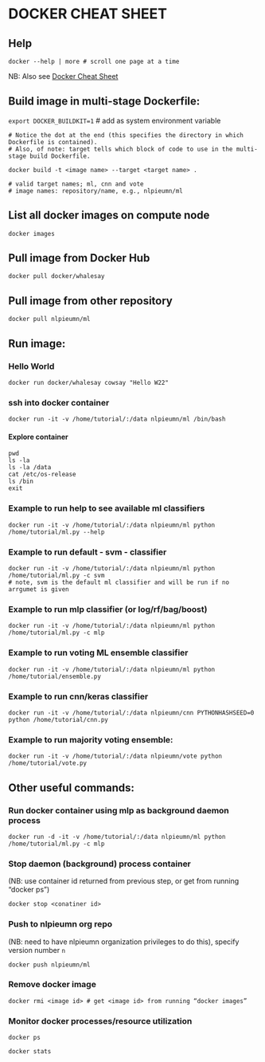 # DOCKER CHEAT SHEET 

## Help 

```
docker --help | more # scroll one page at a time
```

NB: Also see [Docker Cheat Sheet](https://www.docker.com/sites/default/files/d8/2019-09/docker-cheat-sheet.pdf) 

## Build image in multi-stage Dockerfile:

`export DOCKER_BUILDKIT=1` # add as system environment variable


```
# Notice the dot at the end (this specifies the directory in which Dockerfile is contained). 
# Also, of note: target tells which block of code to use in the multi-stage build Dockerfile.

docker build -t <image name> --target <target name> .

# valid target names; ml, cnn and vote
# image names: repository/name, e.g., nlpieumn/ml

```

## List all docker images on compute node

```
docker images
```


## Pull image from Docker Hub

```
docker pull docker/whalesay
```

## Pull image from other repository

```
docker pull nlpieumn/ml
```

## Run image:

### Hello World

```
docker run docker/whalesay cowsay "Hello W22"
```

### ssh into docker container

```
docker run -it -v /home/tutorial/:/data nlpieumn/ml /bin/bash
```

#### Explore container

```
pwd
ls -la
ls -la /data
cat /etc/os-release
ls /bin
exit
```

### Example to run help to see available ml classifiers

```
docker run -it -v /home/tutorial/:/data nlpieumn/ml python /home/tutorial/ml.py --help
```

### Example to run default - svm - classifier

```
docker run -it -v /home/tutorial/:/data nlpieumn/ml python /home/tutorial/ml.py -c svm
# note, svm is the default ml classifier and will be run if no arrgumet is given
```

### Example to run mlp classifier (or log/rf/bag/boost)

```
docker run -it -v /home/tutorial/:/data nlpieumn/ml python /home/tutorial/ml.py -c mlp
```

### Example to run voting ML ensemble classifier

```
docker run -it -v /home/tutorial/:/data nlpieumn/ml python /home/tutorial/ensemble.py
```

### Example to run cnn/keras classifier

```
docker run -it -v /home/tutorial/:/data nlpieumn/cnn PYTHONHASHSEED=0 python /home/tutorial/cnn.py
```

### Example to run majority voting ensemble:

```
docker run -it -v /home/tutorial/:/data nlpieumn/vote python /home/tutorial/vote.py
```

## Other useful commands:

### Run docker container using mlp as background daemon process

```
docker run -d -it -v /home/tutorial/:/data nlpieumn/ml python /home/tutorial/ml.py -c mlp
```

### Stop daemon (background) process container 
(NB: use container id returned from previous step, or get from running “docker ps”)

```
docker stop <conatiner id>
```

### Push to nlpieumn org repo 
(NB: need to have nlpieumn organization privileges to do this), specify version number `n`

```
docker push nlpieumn/ml
```

### Remove docker image
```
docker rmi <image id> # get <image id> from running “docker images”
```

### Monitor docker processes/resource utilization

```
docker ps
```

```
docker stats
```
